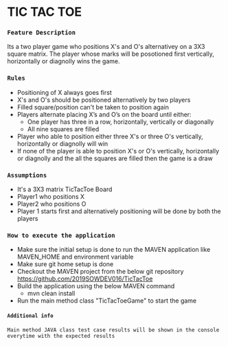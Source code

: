 # **TIC TAC TOE**

### `Feature Description`

Its a two player game who positions X's and O's alternativey on a 3X3 square matrix. The player whose marks will be posotioned first vertically, horizontally or diagnolly wins the game.

### `Rules`

- Positioning of X always goes first
- X's and O's should be positioned alternatively by two players
- Filled square/position can't be taken to position again
- Players alternate placing X’s and O’s on the board until either:
  * One player has three in a row, horizontally, vertically or diagonally
  * All nine squares are filled
- Player who able to position either three X's or three O's vertically, horizontally or diagnolly will win
- If none of the player is able to position X's or O's vertically, horizontally or diagnolly and the all the squares are filled then the game is a draw

### `Assumptions`

- It's a 3X3 matrix TicTacToe Board
- Player1 who positions X
- Player2 who positions O
- Player 1 starts first and alternatively positioning will be done by both the players

### `How to execute the application` 
- Make sure the initial setup is done to run the MAVEN application like MAVEN_HOME and environment variable
- Make sure git home setup is done
- Checkout the MAVEN project from the below git repository
   https://github.com/2019SOWDEV016/TicTacToe
- Build the application using the below MAVEN command
  - mvn clean install
- Run the main method class "TicTacToeGame" to start the game

#### `Additional info`
 `Main method JAVA class test case results will be shown in the console everytime with the expected results`